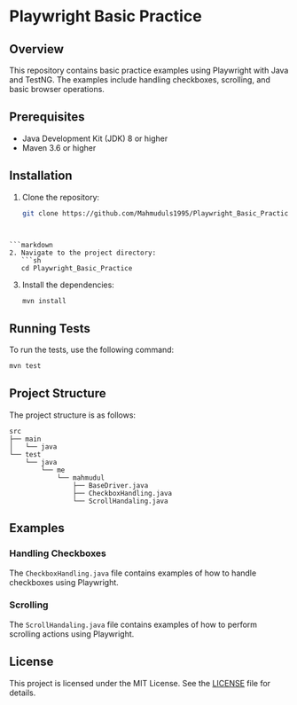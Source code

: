 # Playwright Basic Practice

## Overview
This repository contains basic practice examples using Playwright with Java and TestNG. The examples include handling checkboxes, scrolling, and basic browser operations.

## Prerequisites
- Java Development Kit (JDK) 8 or higher
- Maven 3.6 or higher

## Installation
1. Clone the repository:
   ```sh
   git clone https://github.com/Mahmuduls1995/Playwright_Basic_Practice.git
   
    ```

```markdown
```
```

```markdown
2. Navigate to the project directory:
   ```sh
   cd Playwright_Basic_Practice
   ```

3. Install the dependencies:
   ```sh
   mvn install
   ```

## Running Tests

To run the tests, use the following command:
```sh
mvn test
```

## Project Structure

The project structure is as follows:
```
src
├── main
│   └── java
└── test
    └── java
        └── me
            └── mahmudul
                ├── BaseDriver.java
                ├── CheckboxHandling.java
                └── ScrollHandaling.java
```

## Examples

### Handling Checkboxes

The `CheckboxHandling.java` file contains examples of how to handle checkboxes using Playwright.

### Scrolling

The `ScrollHandaling.java` file contains examples of how to perform scrolling actions using Playwright.

## License

This project is licensed under the MIT License. See the [LICENSE](LICENSE) file for details.
```
